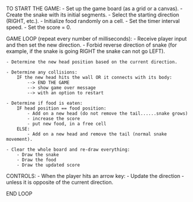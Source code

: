 TO START THE GAME:
    - Set up the game board (as a grid or a canvas).
    - Create the snake with its initial segments.
    - Select the starting direction (RIGHT, etc.).
    - Initialize food randomly on a cell.
    - Set the timer interval speed.
    - Set the score = 0.

GAME LOOP (repeat every number of milliseconds):
    - Receive player input and then set the new direction.
        - Forbid reverse direction of snake (for example, if the snake is going RIGHT the snake can not go LEFT).
         
    - Determine the new head position based on the current direction.
    
    - Determine any collisions:
        IF the new head hits the wall OR it connects with its body:
            --> END THE GAME
            --> show game over message
            --> with an option to restart
         
    - Determine if food is eaten:
        IF head position == food position:
            - Add on a new head (do not remove the tail......snake grows)
            - increase the score
            - put new food, in a free cell
        ELSE:
            - Add on a new head and remove the tail (normal snake movement).
          
    - Clear the whole board and re-draw everything:
        - Draw the snake
        - Draw the food
        - Draw the updated score
          
CONTROLS:
     - When the player hits an arrow key: 
        - Update the direction - unless it is opposite of the current direction.
 
END LOOP
